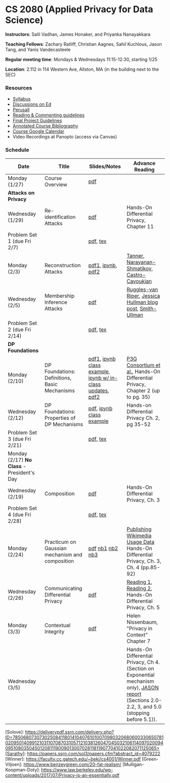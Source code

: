 # CS 2080 (Applied Privacy for Data Science)

**Instructors**: Salil Vadhan, James Honaker, and Priyanka Nanayakkara

**Teaching Fellows**: Zachary Ratliff, Christian Aagnes, Sahil Kuchlous, Jason Tang, and Yanis Vandecasteele

**Regular meeting time**: Mondays & Wednesdays 11:15-12:30, starting 1/25

**Location**: 2.112 in 114 Western Ave, Allston, MA (in the building next to the SEC)

### Resources
* [Syllabus](files/syllabus.pdf)
* [Discussions on Ed](https://edstem.org/us/courses/74326)
* [Perusall](https://app.perusall.com/courses/compsci-2080-applied-privacy-for-data-science/)
* [Reading & Commenting guidelines](https://opendp.github.io/cs208/spring2025/files/reading_and_commenting_guidelines.pdf)
* [Final Project Guidelines](https://opendp.github.io/cs208/spring2025/files/final_project_guidelines.pdf)
* [Annotated Course Bibliography]( https://opendp.github.io/cs208/spring2025/files/cs208_annotated_bibliography.pdf)
* [Course Google Calendar](https://calendar.google.com/calendar/u/0?cid=Y19jMDljODBmYmE0ZjdiMjg1YWRmMDU1NzgyYjM2NDAxODZjZWVmYzliZTM4Yzk5YzZjMzU5Yjg0ZTBmZjI4MWVlQGdyb3VwLmNhbGVuZGFyLmdvb2dsZS5jb20)
* Video Recordings at Panopto (access via Canvas)

### Schedule

| Date                                     | Title                                          | Slides/Notes                                                    | Advance Reading                                                                                                 |
|------------------------------------------|------------------------------------------------|-----------------------------------------------------------------|------------------------------------------------------------------------------------------------------------------|
| Monday (1/27)                            | Course Overview                                | [pdf](lectures/lecture-1-overview.pdf)                                                  |                                                                                                                 |
| **Attacks on Privacy**                     |                                                |                                                                 |
| Wednesday (1/29)                         | Re-identification Attacks                      | [pdf](lectures/lecture-2-reidentification-reconstruction-attacks.pdf)                                                                | Hands-On Differential Privacy, Chapter 11  |
| Problem Set 1 (due Fri 2/7)              |                                                | [pdf](homeworks/ps1/ps1.pdf), [tex](homeworks/ps1/ps1.tex)                |                  |
| Monday (2/3)                             | Reconstruction Attacks                         | [pdf1](lectures/lecture-3-discussion-and-reconstruction-attacks-practicum.pdf), [ipynb](examples/wk2_regression_attack.ipynb), [pdf2](lectures/lecture-3-part-2.pdf)  | [Tanner], [Narayanan-Shmatikov], [Castro-Cavoukian]
| Wednesday (2/5)                          | Membership Inference Attacks                   | [pdf](lectures/lecture-4-membership-attacks.pdf)                 | [Ruggles-van Riper], [Jessica Hullman blog post], [Smith-Ullman]                                                            |
| Problem Set 2 (due Fri 2/14)              |                                                | [pdf](homeworks/ps2/ps2.pdf), [tex](homeworks/ps2/ps2.tex)                |                  |
| **DP Foundations**                       |                                               |                                                                  |                                         |
| Monday (2/10)                            | DP Foundations: Definitions, Basic Mechanisms  |  [pdf1](lectures/lecture-4b-membership-attack-review.pdf), [ipynb class example](examples/wk2b_membership_attack.ipynb), [ipynb w/ in-class updates](examples/wk2b_membership_attack_fixed.ipynb), [pdf2](lectures/lecture-5-dp-foundations.pdf)                 |  [P3G Consortium et al.], Hands-On Differential Privacy, Chapter 2 (up to pg. 35)                               |
| Wednesday (2/12)                         | DP Foundations: Properties of DP Mechanisms    |  [pdf](lectures/lecture-6-dp-foundations-p2.pdf), [ipynb class example](examples/wk3_laplace_mechanism.ipynb)                                                            | Hands-on Differential Privacy Ch. 2, pg 35-52                                     |
| Problem Set 3 (due Fri 2/21)             |                                                 | [pdf](homeworks/ps3/ps3.pdf), [tex](homeworks/ps3/ps3.tex)     |                                         |
| Monday (2/17) **No Class** - President's Day               |                               |                                                               |                                     |
| Wednesday (2/19)                         | Composition                                     | [pdf](lectures/lecture-7-composition.pdf)                     | Hands-On Differential Privacy, Ch. 3      |
| Problem Set 4 (due Fri 2/28)             |                                                 | [pdf](homeworks/ps4/ps4.pdf), [tex](homeworks/ps4/ps4.tex)    |                                           |
| Monday (2/24)                         | Practicum on Gaussian mechanism and composition                                     | [pdf](lectures/lecture-8-gaussian-practicum.pdf)  [nb1](examples/wk4_gaussians.ipynb) [nb2](examples/wk4_confidence_intervals.ipynb) [nb3](examples/wk4_sample_aggregate.ipynb)                   | [Publishing Wikimedia Usage Data](https://www.tmlt.io/resources/publishing-wikipedia-usage-data-with-strong-privacy-guarantees) Hands-On Differential Privacy, Ch. 3, Ch. 4 (pp.85-92)     |
| Wednesday (2/26)                      | Communicating Differential Privacy                 | [pdf](lectures/lecture-9-communicating-dp.pdf)                | [Reading 1](https://theconversation.com/people-want-data-privacy-but-dont-always-know-what-theyre-getting-143782), [Reading 2](https://www.wired.com/story/apple-differential-privacy-shortcomings/), Hands-On Differential Privacy, Ch. 5                                   |
| Monday (3/3)                          | Contextual Integrity                               | [pdf](lectures/lecture-10-contextual-integrity.pdf)           | Helen Nissenbaum, "Privacy in Context" Chapter 7                                     |
| Wednesday (3/5)                       |                                                    |                                                               | Hands-On Differential Privacy, Ch 4. (Section on Exponential mechanism only), [JASON report](https://www2.census.gov/programs-surveys/decennial/2020/program-management/planning-docs/2020-census-data-products-privacy-methods.pdf) (Sections 2.0-2.2, 3, and 5.0 (stopping before 5.1)).     |
[Tanner]: https://www.forbes.com/sites/adamtanner/2013/04/25/harvard-professor-re-identifies-anonymous-volunteers-in-dna-study/#4b8a122d92c9
[Barbaro-Zeller]: https://www.nytimes.com/2006/08/09/technology/09aol.html
[Narayanan-Shmatikov]: https://dl.acm.org/citation.cfm?id=1743558
[Castro-Cavoukian]: https://www2.itif.org/2014-big-data-deidentification.pdf
[Smith-Ullman]: https://dpcourse.github.io/2023-spring/lecnotes-web/dpcourse-S21-lec-02-03-reconstruction.pdf
[Smith-Raskhodnikova encyclopedia]: https://link.springer.com/referenceworkentry/10.1007/978-3-642-27848-8_549-1
[Ruggles-van Riper]: https://link.springer.com/article/10.1007%2Fs11113-021-09674-3
[Jessica Hullman blog post]: https://statmodeling.stat.columbia.edu/2021/08/27/shots-taken-shots-returned-regarding-the-census-motivation-for-using-differential-privacy-and-btw-its-not-an-algorithm
[P3G Consortium et al.]: https://journals.plos.org/plosgenetics/article?id=10.1371/journal.pgen.1000665
[Korolova (§1,4,6,8)]: https://journalprivacyconfidentiality.org/index.php/jpc/article/view/594
[DP Primer Secs III-IV.B]: https://salil.seas.harvard.edu/files/salil/files/differential_privacy_primer_nontechnical_audience.pdf
[DP Primer Secs IV.C-VI.B]: https://salil.seas.harvard.edu/files/salil/files/differential_privacy_primer_nontechnical_audience.pdf
[2020 Census Data Products and Privacy Methods]: https://www2.census.gov/programs-surveys/decennial/2020/program-management/planning-docs/2020-census-data-products-privacy-methods.pdf
[Chetty-Friedman JPC]: https://journalprivacyconfidentiality.org/index.php/jpc/article/view/716/688
[Opportunity Atlas]: https://opportunityinsights.org/wp-content/uploads/2018/10/atlas_summary.pdf
[Deep Learning with DP]: https://arxiv.org/abs/1607.00133
[DP for DB]: https://dpfordb.github.io/
[PSI]: https://privacytools.seas.harvard.edu/publications/psipaper
[wk8_opendp]: examples/wk8_opendp.ipynb
[Learning with Privacy at Scale]: https://docs-assets.developer.apple.com/ml-research/papers/learning-with-privacy-at-scale.pdf
[Federated Learning and Privacy]: https://cacm.acm.org/magazines/2022/4/259417-federated-learning-and-privacy/fulltext
[Privacy-Preserving RCT]: https://dl.acm.org/doi/10.1145/3474123.3486764
[Nissim-Wood]: https://privacytools.seas.harvard.edu/files/privacytools/files/nissim_wood_-_is_privacy_privacy_.pdf
[Cohen]: https://cdn.harvardlawreview.org/wp-content/uploads/pdfs/vol126_cohen.pdf
[Solove]: https://deliverypdf.ssrn.com/delivery.php?ID=785068073073025084118014104076101007098032068060033065078102095014099121031107087031057121038126047045032106114097020094095108035045012081119009013007028118119077041022082071125065>[Sarathy]: https://papers.ssrn.com/sol3/papers.cfm?abstract_id=4079222
[Winner]: https://faculty.cc.gatech.edu/~beki/cs4001/Winner.pdf
[Green-Viljoen]: https://www.benzevgreen.com/20-fat-realism/
[Mulligan-Koopman-Doty]: https://www.law.berkeley.edu/wp-content/uploads/2017/07/Privacy-is-an-essentially.pdf

